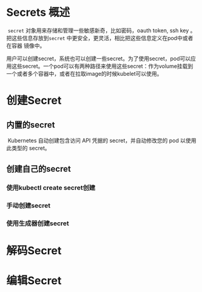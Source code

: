 # Secrets 概述

​		`secret` 对象用来存储和管理一些敏感新奇，比如密码，oauth token, ssh key 。把这些信息存放到`secret` 中更安全，更灵活，相比把这些信息定义在pod中或者在容器 镜像中。

​		用户可以创建secret，系统也可以创建一些secret。为了使用secret，pod可以应用这些secret。一个pod可以有两种路径来使用这些secret：作为volume挂载到一个或者多个容器中，或者在拉取image的时候kubelet可以使用。

# 创建Secret

## 内置的secret

​		Kubernetes 自动创建包含访问 API 凭据的 secret，并自动修改您的 pod 以使用此类型的 secret。

## 创建自己的secret

### 使用kubectl create secret创建

### 手动创建secret

### 使用生成器创建secret

# 解码Secret

# 编辑Secret

#

